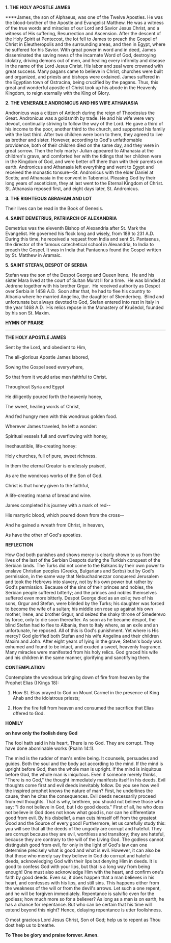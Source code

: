 
**1. THE HOLY APOSTLE JAMES**

****James, the son of Alphaeus, was one of the Twelve Apostles. He was the blood-brother of the Apostle and Evangelist Matthew. He was a witness of the true words and miracles of our Lord and Savior Jesus Christ, and a witness of His suffering, Resurrection and Ascension. After the descent of the Holy Spirit at Pentecost, the lot fell to James to preach the Gospel of Christ in Eleutheropolis and the surrounding areas, and then in Egypt, where he suffered for his Savior. With great power in word and in deed, James disseminated the saving news of the incarnate Word of God, destroying idolatry, driving demons out of men, and healing every infirmity and disease in the name of the Lord Jesus Christ. His labor and zeal were crowned with great success. Many pagans came to believe in Christ, churches were built and organized, and priests and bishops were ordained. James suffered in the Egyptian town of Ostracina, being crucified by the pagans. Thus, this great and wonderful apostle of Christ took up his abode in the Heavenly Kingdom, to reign eternally with the King of Glory. 

**2. THE VENERABLE ANDRONICUS AND HIS WIFE ATHANASIA**

Andronicus was a citizen of Antioch during the reign of Theodosius the Great. Andronicus was a goldsmith by trade. He and his wife were very devout, continually striving to follow the way of the Lord. He gave a third of his income to the poor, another third to the church, and supported his family with the last third. After two children were born to them, they agreed to live as brother and sister. However, according to God's unfathomable providence, both of their children died on the same day, and they were in great sorrow. Then the holy martyr Julian appeared to Athanasia at the children's grave, and comforted her with the tidings that her children were in the Kingdom of God, and were better off there than with their parents on earth. Andronicus and Athanasia left everything and went to Egypt and received the monastic tonsure--St. Andronicus with the elder Daniel at Scetis; and Athanasia in the convent in Tabennisi. Pleasing God by their long years of asceticism, they at last went to the Eternal Kingdom of Christ. St. Athanasia reposed first, and eight days later, St. Andronicus.

**3. THE RIGHTEOUS ABRAHAM AND LOT**

Their lives can be read in the Book of Genesis.

**4. SAINT DEMETRIUS, PATRIARCH OF ALEXANDRIA**

Demetrius was the eleventh Bishop of Alexandria after St. Mark the Evangelist. He governed his flock long and wisely, from 189 to 231 A.D. During this time, he received a request from India and sent St. Pantaenus, the director of the famous catechetical school in Alexandria, to India to preach the Gospel. It was in India that Pantaenus found the Gospel written by St. Matthew in Aramaic.

**5. SAINT STEFAN, DESPOT OF SERBIA**


Stefan was the son of the Despot George and Queen Irene.  He and his sister Mara lived at the court of Sultan Murat II for a time.  He was blinded at Jedrene together with his brother Grgur.  He received authority as Despot over Serbia in 1458 A.D.  Soon after that, he had to flee his country to Albania where he married Angelina, the daughter of Skenderbeg.  Blind and unfortunate but always devoted to God, Stefan entered into rest in Italy in the year 1468 A.D.  His relics repose in the Monastery of Krušedol, founded by his son St. Maxim.



**HYMN OF PRAISE**
****

**THE HOLY APOSTLE JAMES**

Sent by the Lord, and obedient to Him,


The all-glorious Apostle James labored,


Sowing the Gospel seed everywhere,


So that from it would arise men faithful to Christ.


Throughout Syria and Egypt


He diligently poured forth the heavenly honey,


The sweet, healing words of Christ, 


And fed hungry men with this wondrous golden food.


Wherever James traveled, he left a wonder:


Spiritual vessels full and overflowing with honey,


Inexhaustible, life-creating honey:


Holy churches, full of pure, sweet richness.


In them the eternal Creator is endlessly praised,


As are the wondrous works of the Son of God.


Christ is that honey given to the faithful,


A life-creating manna of bread and wine.


James completed his journey with a mark of red--


His martyric blood, which poured down from the cross--


And he gained a wreath from Christ, in heaven,


As have the other of God's apostles.


**REFLECTION**

How God both punishes and shows mercy is clearly shown to us from the lives of the last of the Serbian Despots during the Turkish conquest of the Serbian lands. The Turks did not come to the Balkans by their own power to enslave Christian peoples (Greeks, Bulgarians and Serbs) but by God's permission, in the same way that Nebuchadnezzar conquered Jerusalem and took the Hebrews into slavery, not by his own power but rather by God's permission. Because of the sins of their princes and nobles, the Serbian people suffered bitterly; and the princes and nobles themselves suffered even more bitterly. Despot George died as an exile; two of his sons, Grgur and Stefan, were blinded by the Turks; his daughter was forced to become the wife of a sultan; his middle son rose up against his own mother, Irene, and brother Grgur, and seized the shaky throne of Smederevo by force, only to die soon thereafter. As soon as he became despot, the blind Stefan had to flee to Albania, then to Italy where, as an exile and an unfortunate, he reposed. All of this is God's punishment. Yet where is His mercy? God glorified both Stefan and his wife Angelina and their children Maxim and John. After eight years of lying in the grave, Stefan's body was exhumed and found to be intact, and exuded a sweet, heavenly fragrance. Many miracles were manifested from his holy relics. God graced his wife and his children in the same manner, glorifying and sanctifying them.



**CONTEMPLATION**

Contemplate the wondrous bringing down of fire from heaven by the Prophet Elias (I Kings 18):


1.  How St. Elias prayed to God on Mount Carmel in the presence of King Ahab and the idolatrous priests;


1.  How the fire fell from heaven and consumed the sacrifice that Elias offered to God.



**HOMILY**

**on how only the foolish deny God**

The fool hath said in his heart, There is no God. They are corrupt. They have done abominable works (Psalm 14:1).

The mind is the rudder of man's entire being. It counsels, persuades and guides. Both the soul and the body act according to the mind. If the mind is upright before God, then the whole man is upright. If the mind is iniquitous before God, the whole man is iniquitous. Even if someone merely thinks, "There is no God," the thought immediately manifests itself in his deeds. Evil thoughts come first and evil deeds inevitably follow. Do you see how well the inspired prophet knows the nature of man? First, he underlines the cause, then he cites the consequences. Evil deeds necessarily proceed from evil thoughts. That is why, brethren, you should not believe those who say: "I do not believe in God, but I do good deeds." First of all, he who does not believe in God does not know what good is, nor can he differentiate good from evil. By his disbelief, a man cuts himself off from the greatest Good and the Source of every good! Furthermore, let us carefully study this: you will see that all the deeds of the ungodly are corrupt and hateful. They are corrupt because they are evil, worthless and transitory; they are hateful, because they are contrary to the will of the Living God. The godless cannot distinguish good from evil, for only in the light of God's law can one determine precisely what is good and what is evil. However, it can also be that those who merely say they believe in God do corrupt and hateful deeds, acknowledging God with their lips but denying Him in deeds. It is good to confess God with your lips, but that is a long way from being enough! One must also acknowledge Him with the heart, and confirm one's faith by good deeds. Even so, it does happen that a man believes in his heart, and confesses with his lips, and still sins. This happens either from the weakness of the will or from the devil's arrows. Let such a one repent, and he will be forgiven immediately. Repentance is salvific even for the godless; how much more so for a believer? As long as a man is on earth, he has a chance for repentance. But who can be certain that his time will extend beyond this night? Hence, delaying repentance is utter foolishness.

O most gracious Lord Jesus Christ, Son of God; help us to repent as Thou dost help us to breathe.

**To Thee be glory and praise forever. Amen.**
